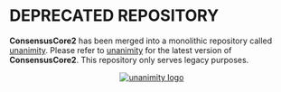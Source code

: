 # DEPRECATED REPOSITORY
**ConsensusCore2** has been merged into a monolithic repository called 
[unanimity](https://github.com/PacificBiosciences/unanimity). 
Please refer to [unanimity](https://github.com/PacificBiosciences/unanimity) 
for the latest version of **ConsensusCore2**. 
This repository only serves legacy purposes.

<a href="https://github.com/PacificBiosciences/unanimity">
  <p align="center">
    <img src="https://github.com/PacificBiosciences/unanimity/blob/master/doc/img/unanimity.png" alt="unanimity logo"/>
  </p>
</a>